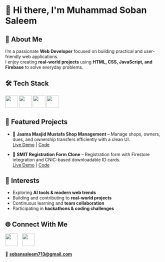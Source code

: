 # 👋 Hi there, I'm Muhammad Soban Saleem

## 🚀 About Me
I’m a passionate **Web Developer** focused on building practical and user-friendly web applications.  
I enjoy creating **real-world projects** using **HTML, CSS, JavaScript, and Firebase** to solve everyday problems.  


## 🛠 Tech Stack
[<img src="https://cdn.jsdelivr.net/gh/devicons/devicon/icons/html5/html5-original.svg" width="40"/>](https://developer.mozilla.org/en-US/docs/Web/HTML)
[<img src="https://cdn.jsdelivr.net/gh/devicons/devicon/icons/css3/css3-original.svg" width="40"/>](https://developer.mozilla.org/en-US/docs/Web/CSS)
[<img src="https://cdn.jsdelivr.net/gh/devicons/devicon/icons/javascript/javascript-original.svg" width="40"/>](https://developer.mozilla.org/en-US/docs/Web/JavaScript)
[<img src="https://cdn.jsdelivr.net/gh/devicons/devicon/icons/firebase/firebase-plain.svg" width="40"/>](https://firebase.google.com/)


## 📌 Featured Projects
- 🔹 **Jaama Masjid Mustafa Shop Management** – Manage shops, owners, dues, and ownership transfers efficiently with a clean UI.  
  [Live Demo](https://muhammadsobansaleem.github.io/Jaama-Masijd-Mustafa-Shop-Manager/) | [Code](https://github.com/MuhammadSobanSaleem/Jaama-Masijd-Mustafa-Shop-Manager.git)

- 🔹 **SMIT Registration Form Clone** – Registration form with Firestore integration and CNIC-based downloadable ID cards.  
  [Live Demo](https://muhammadsobansaleem.github.io/SMIT-Registration-Form-Clone/) | [Code](https://github.com/MuhammadSobanSaleem/SMIT-Registration-Form-Clone.git)


## 🌱 Interests
- Exploring **AI tools & modern web trends**  
- Building and contributing to **real-world projects**  
- Continuous learning and **team collaboration**  
- Participating in **hackathons & coding challenges**


## 🌐 Connect With Me
[<img src="https://cdn-icons-png.flaticon.com/512/174/174857.png" width="40" style="margin-right:10px"/>](https://linkedin.com/in/your-link)
[<img src="https://cdn-icons-png.flaticon.com/512/733/733585.png" width="40"/>](https://wa.me/923131076848)  

📧 **sobansaleem713@gmail.com**
